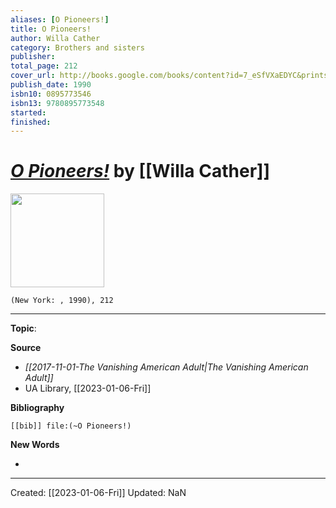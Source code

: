 ```yaml
---
aliases: [O Pioneers!]
title: O Pioneers!
author: Willa Cather
category: Brothers and sisters
publisher: 
total_page: 212
cover_url: http://books.google.com/books/content?id=7_eSfVXaEDYC&printsec=frontcover&img=1&zoom=1&source=gbs_api
publish_date: 1990
isbn10: 0895773546
isbn13: 9780895773548
started: 
finished: 
---
```

# *[O Pioneers!]()* by [[Willa Cather]]

<img src="http://books.google.com/books/content?id=7_eSfVXaEDYC&printsec=frontcover&img=1&zoom=1&source=gbs_api" width=150>

`(New York: , 1990), 212`

--- 
**Topic**: 

**Source**
- *[[2017-11-01-The Vanishing American Adult|The Vanishing American Adult]]*
- UA Library, [[2023-01-06-Fri]]


**Bibliography**

```query
[[bib]] file:(~O Pioneers!)
```
 

**New Words**

- 

---
Created: [[2023-01-06-Fri]]
Updated: NaN
